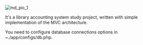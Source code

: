 ![md_pic_1](https://user-images.githubusercontent.com/80394757/204346538-0eca9899-9782-4393-aa9f-0a98c2fe4364.png)


It's a library accounting system study project, written with simple implementation
of the MVC architecture.

You need to configure database connections options in ~./app/configs/db.php.

